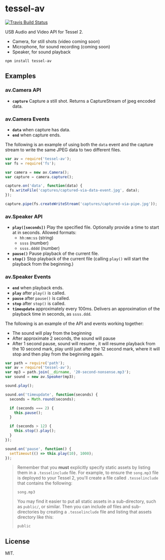 # tessel-av

[![Travis Build Status](https://travis-ci.org/tessel/tessel-av.svg?branch=master)](https://travis-ci.org/tessel/tessel-av) 

USB Audio and Video API for Tessel 2.


- Camera, for still shots (video coming soon)
- Microphone, for sound recording (coming soon)
- Speaker, for sound playback 


```
npm install tessel-av
```

## Examples


### av.Camera API 

- **`capture`** Capture a still shot. Returns a CaptureStream of jpeg encoded data. 


### av.Camera Events

- **`data`** when capture has data.
- **`end`** when capture ends.

The following is an example of using both the `data` event and the capture stream to write the same JPEG data to two different files. 

```js
var av = require('tessel-av');
var fs = require('fs');

var camera = new av.Camera();
var capture = camera.capture();

capture.on('data', function(data) {
  fs.writeFile('captures/captured-via-data-event.jpg', data);
});

capture.pipe(fs.createWriteStream('captures/captured-via-pipe.jpg'));
```



### av.Speaker API 

- **`play([seconds])`** Play the specified file. Optionally provide a time to start at in seconds. Allowed formats: 
    + `hh:mm:ss` (string)
    + `ssss` (number)
    + `ssss.dddd` (number)
- **`pause()`** Pause playback of the current file. 
- **`stop()`** Stop playback of the current file (calling `play()` will start the playback from the beginning.)

### av.Speaker Events

- **`end`** when playback ends.
- **`play`** after `play()` is called.
- **`pause`** after `pause()` is called.
- **`stop`** after `stop()` is called.
- **`timeupdate`** approximately every 100ms. Delivers an approximation of the playback time in seconds, as `ssss.ddd`.

The following is an example of the API and events working together: 

- The sound will play from the beginning
- After approximate 2 seconds, the sound will pause
- After 1 second pause, sound will resume  , it will resume playback from the 10 second mark, play until just after the 12 second mark, where it will stop and then play from the beginning again. 

```js
var path = require('path');
var av = require('tessel-av');
var mp3 = path.join(__dirname, '20-second-nonsense.mp3');
var sound = new av.Speaker(mp3);

sound.play();

sound.on('timeupdate', function(seconds) {
  seconds = Math.round(seconds);

  if (seconds === 2) {
    this.pause();
  }

  if (seconds > 12) {
    this.stop().play();
  }
});

sound.on('pause', function() {
  setTimeout(() => this.play(10), 1000);
});
```



> Remember that you **must** explicitly specify static assets by listing them in a `.tesselinclude` file. For example, to ensure the `song.mp3` file is deployed to your Tessel 2, you'll create a file called `.tesselinclude` that contains the following:
> ```
> song.mp3
> ```
> 
> You may find it easier to put all static assets in a sub-directory, such as `public/`, or similar. Then you can include _all_ files and sub-directories by creating a `.tesselinclude` file and listing that assets directory like this: 
> 
> ```
> public
> ```
> 

## License

MIT.
